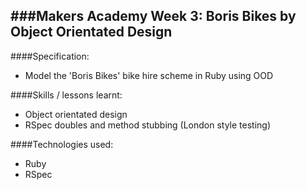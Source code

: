 ###Makers Academy Week 3: Boris Bikes by Object Orientated Design
-----------------------------------------

####Specification:
 * Model the 'Boris Bikes' bike hire scheme in Ruby using OOD

####Skills / lessons learnt:
 * Object orientated design
 * RSpec doubles and method stubbing (London style testing)

####Technologies used:
 * Ruby
 * RSpec
